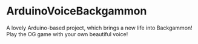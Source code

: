 # ArduinoVoiceBackgammon
 A lovely Arduino-based project, which brings a new life into Backgammon! Play the OG game with your own beautiful voice!
